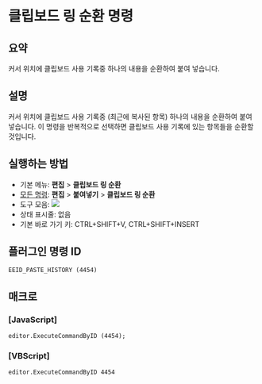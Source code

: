 # 클립보드 링 순환 명령

## 요약

커서 위치에 클립보드 사용 기록중 하나의 내용을 순환하여 붙여 넣습니다.

## 설명

커서 위치에 클립보드 사용 기록중 (최근에 복사된 항목) 하나의 내용을 순환하여 붙여 넣습니다.
이 명령을 반복적으로 선택하면 클립보드 사용 기록에 있는 항목들을 순환할 것입니다.

## 실행하는 방법

- 기본 메뉴: **편집** \> **클립보드 링 순환**
- [모든 명령](../tools/all_commands): **편집** \> **붙여넣기**
\> **클립보드 링 순환**
- 도구 모음: ![](../../images/cycle_clipboard_ring..png)
- 상태 표시줄: 없음
- 기본 바로 가기 키: CTRL+SHIFT+V, CTRL+SHIFT+INSERT

## 플러그인 명령 ID

```
EEID_PASTE_HISTORY (4454)
```

## 매크로

### \[JavaScript\]

```
editor.ExecuteCommandByID (4454);
```

### \[VBScript\]

```
editor.ExecuteCommandByID 4454
```
